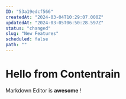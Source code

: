 ```yaml
---
ID: "53a19edcf566"
createdAt: "2024-03-04T10:29:07.000Z"
updatedAt: "2024-03-05T06:50:28.597Z"
status: "changed"
slug: "New Features"
scheduled: false
path: ""
---
```

# Hello from Contentrain

Markdown Editor is **awesome** !